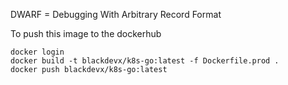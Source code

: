 DWARF = Debugging With Arbitrary Record Format

To push this image to the dockerhub
```
docker login
docker build -t blackdevx/k8s-go:latest -f Dockerfile.prod .
docker push blackdevx/k8s-go:latest
```
